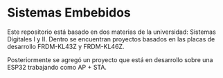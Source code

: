 # Sistemas Embebidos

Este repositorio está basado en dos materias de la universidad: Sistemas Digitales I y II. Dentro se encuentran proyectos basados en las placas de desarrollo FRDM-KL43Z y FRDM-KL46Z.

Posteriormente se agregó un proyecto que está en desarrollo sobre una ESP32 trabajando como AP + STA.